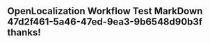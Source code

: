 <properties
ms.topic="hero-topic1"
ms.test1="hero-topic"
ms.test2="test"/>

## OpenLocalization Workflow Test MarkDown 47d2f461-5a46-47ed-9ea3-9b6548d90b3f thanks!

